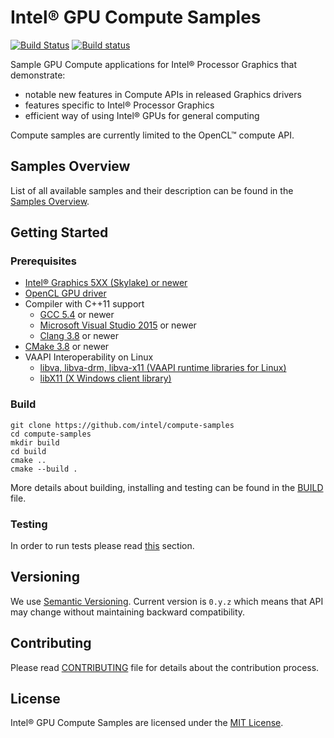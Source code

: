 # Intel® GPU Compute Samples
[![Build Status](https://travis-ci.org/intel/compute-samples.svg?branch=master)](https://travis-ci.org/intel/compute-samples)
[![Build status](https://ci.appveyor.com/api/projects/status/f3c7oe4i0eg1kjx7?svg=true)](https://ci.appveyor.com/project/intel/compute-samples)

Sample GPU Compute applications for Intel® Processor Graphics that demonstrate:

- notable new features in Compute APIs in released Graphics drivers
- features specific to Intel® Processor Graphics
- efficient way of using Intel® GPUs for general computing

Compute samples are currently limited to the OpenCL™ compute API.

## Samples Overview
List of all available samples and their description can be found in the [Samples Overview](docs/samples_overview.md).

## Getting Started

### Prerequisites
* [Intel® Graphics 5XX (Skylake) or newer](https://en.wikipedia.org/wiki/Intel_HD_and_Iris_Graphics)
* [OpenCL GPU driver](https://software.intel.com/en-us/articles/opencl-drivers)
* Compiler with C++11 support
  * [GCC 5.4](https://gcc.gnu.org/) or newer
  * [Microsoft Visual Studio 2015](https://www.visualstudio.com/) or newer
  * [Clang 3.8](https://clang.llvm.org/) or newer
* [CMake 3.8](https://cmake.org/) or newer
* VAAPI Interoperability on Linux
  * [libva, libva-drm, libva-x11 (VAAPI runtime libraries for Linux)](https://01.org/linuxgraphics/community/vaapi)
  * [libX11 (X Windows client library)](https://www.x.org)

### Build

    git clone https://github.com/intel/compute-samples
    cd compute-samples
    mkdir build
    cd build
    cmake ..
    cmake --build .

More details about building, installing and testing can be found in the [BUILD](BUILD.md) file.

### Testing
In order to run tests please read [this](BUILD.md#Test) section.

## Versioning
We use [Semantic Versioning](http://semver.org/). Current version is `0.y.z` which means that API may change without maintaining backward compatibility.

## Contributing
Please read [CONTRIBUTING](CONTRIBUTING.md) file for details about the contribution process.

## License
Intel® GPU Compute Samples are licensed under the [MIT License](LICENSE).
